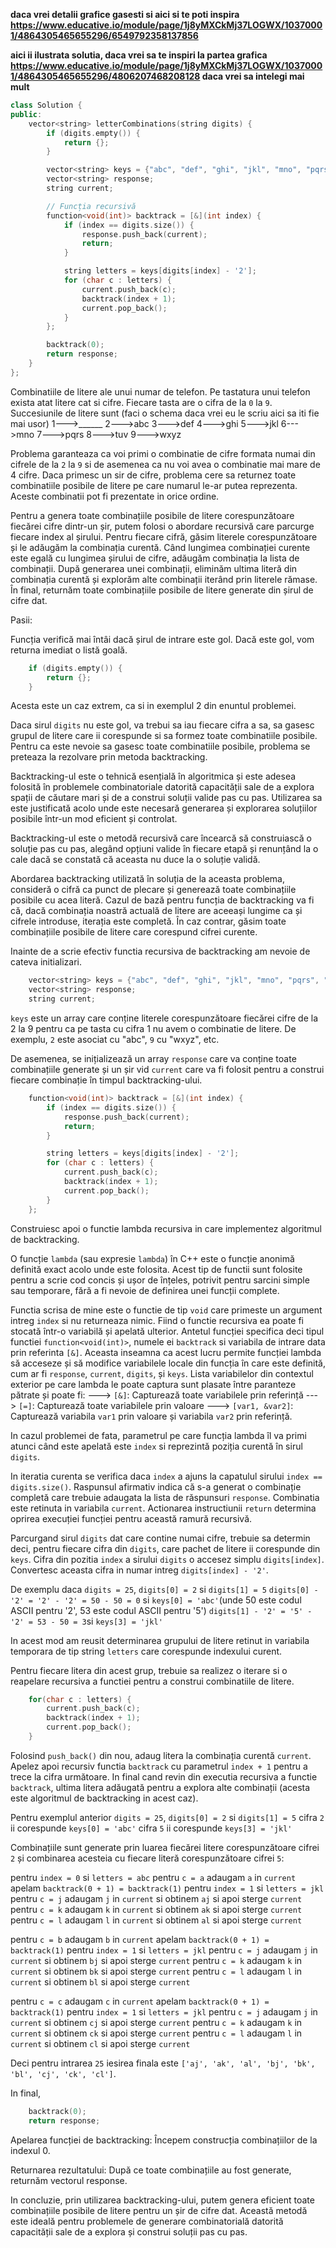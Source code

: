 **daca vrei detalii grafice gasesti si aici si te poti inspira https://www.educative.io/module/page/1j8yMXCkMj37LOGWX/10370001/4864305465655296/6549792358137856**

**aici ii ilustrata solutia, daca vrei sa te inspiri la partea grafica https://www.educative.io/module/page/1j8yMXCkMj37LOGWX/10370001/4864305465655296/4806207468208128  daca vrei sa intelegi mai mult**

```cpp
class Solution {
public:
    vector<string> letterCombinations(string digits) {
        if (digits.empty()) {
            return {};
        }

        vector<string> keys = {"abc", "def", "ghi", "jkl", "mno", "pqrs", "tuv", "wxyz"};
        vector<string> response;
        string current;

        // Funcția recursivă
        function<void(int)> backtrack = [&](int index) {
            if (index == digits.size()) {
                response.push_back(current);
                return;
            }

            string letters = keys[digits[index] - '2'];
            for (char c : letters) {
                current.push_back(c);
                backtrack(index + 1);
                current.pop_back();
            }
        };

        backtrack(0);
        return response;
    }
};

```

Combinatiile de litere ale unui numar de telefon.
Pe tastatura unui telefon exista atat litere cat si cifre.
Fiecare tasta are o cifra de la `0` la `9`. Succesiunile de litere sunt (faci o schema daca vrei eu le scriu aici sa iti fie mai usor)
1--->______
2--->abc
3--->def
4--->ghi
5--->jkl
6--->mno
7--->pqrs
8--->tuv
9--->wxyz

Problema garanteaza ca voi primi o combinatie de cifre formata numai din cifrele de la `2` la `9` si de asemenea ca nu voi avea o combinatie mai mare de 4 cifre.
Daca primesc un sir de cifre, problema cere sa returnez toate combinatiile posibile de litere pe care numarul le-ar putea reprezenta. Aceste combinatii pot fi prezentate in orice ordine.

Pentru a genera toate combinațiile posibile de litere corespunzătoare fiecărei cifre dintr-un șir, putem folosi o abordare recursivă care parcurge fiecare index al șirului. Pentru fiecare cifră, găsim literele corespunzătoare și le adăugăm la combinația curentă. Când lungimea combinației curente este egală cu lungimea șirului de cifre, adăugăm combinația la lista de combinații. După generarea unei combinații, eliminăm ultima literă din combinația curentă și explorăm alte combinații iterând prin literele rămase. În final, returnăm toate combinațiile posibile de litere generate din șirul de cifre dat.

Pasii:

Funcția verifică mai întâi dacă șirul de intrare este gol. Dacă este gol, vom returna imediat o listă goală.

```cpp
    if (digits.empty()) {
        return {};
    }
```
Acesta este un caz extrem, ca si in exemplul 2 din enuntul problemei.

Daca sirul `digits` nu este gol, va trebui sa iau fiecare cifra a sa, sa gasesc grupul de litere care ii corespunde si sa formez toate combinatiile posibile.
Pentru ca este nevoie sa gasesc toate combinatiile posibile, problema se preteaza la rezolvare prin metoda backtracking.

Backtracking-ul este o tehnică esențială în algoritmica și este adesea folosită în problemele combinatoriale datorită capacității sale de a explora spații de căutare mari și de a construi soluții valide pas cu pas. Utilizarea sa este justificată acolo unde este necesară generarea și explorarea soluțiilor posibile într-un mod eficient și controlat.

Backtracking-ul este o metodă recursivă care încearcă să construiască o soluție pas cu pas, alegând opțiuni valide în fiecare etapă și renunțând la o cale dacă se constată că aceasta nu duce la o soluție validă.

Abordarea backtracking utilizată în soluția de la aceasta problema, consideră o cifră ca punct de plecare și generează toate combinațiile posibile cu acea literă.
Cazul de bază pentru funcția de backtracking va fi că, dacă combinația noastră actuală de litere are aceeași lungime ca și cifrele introduse, iterația este completă.
În caz contrar, găsim toate combinațiile posibile de litere care corespund cifrei curente.

Inainte de a scrie efectiv functia recursiva de backtracking am nevoie de cateva initializari.

```cpp
    vector<string> keys = {"abc", "def", "ghi", "jkl", "mno", "pqrs", "tuv", "wxyz"};
    vector<string> response;
    string current;
```

`keys` este un array care conține literele corespunzătoare fiecărei cifre de la 2 la 9 pentru ca pe tasta cu cifra 1 nu avem o combinatie de litere.
De exemplu, `2` este asociat cu "abc", `9` cu "wxyz", etc.

De asemenea, se inițializează un array `response` care va conține toate combinațiile generate și un șir vid `current` care va fi folosit pentru a construi fiecare combinație în timpul backtracking-ului.


```cpp
    function<void(int)> backtrack = [&](int index) {
        if (index == digits.size()) {
            response.push_back(current);
            return;
        }

        string letters = keys[digits[index] - '2'];
        for (char c : letters) {
            current.push_back(c);
            backtrack(index + 1);
            current.pop_back();
        }
    };

```

Construiesc apoi o functie lambda recursiva in care implementez algoritmul de backtracking.

O funcție `lambda` (sau expresie `lambda`) în C++ este o funcție anonimă definită exact acolo unde este folosita. Acest tip de functii sunt folosite pentru a scrie cod concis și ușor de înțeles, potrivit pentru sarcini simple sau temporare, fără a fi nevoie de definirea unei funcții complete.

Functia scrisa de mine este o functie de tip `void` care primeste un argument intreg `index` si nu returneaza nimic.
Fiind o functie recursiva ea poate fi stocată într-o variabilă și apelată ulterior.
Antetul funcției specifica deci tipul functiei `function<void(int)>`, numele ei `backtrack` si variabila de intrare data prin referinta `[&]`. Aceasta inseamna ca acest lucru permite funcției lambda să acceseze și să modifice variabilele locale din funcția în care este definită, cum ar fi `response`, `current`, `digits`, și `keys`.
Lista variabilelor din contextul exterior pe care lambda le poate captura sunt plasate între paranteze pătrate și poate fi:
---> `[&]`: Capturează toate variabilele prin referință
---> `[=]`: Capturează toate variabilele prin valoare
---> `[var1, &var2]`: Capturează variabila `var1` prin valoare și variabila `var2` prin referință.

In cazul problemei de fata, parametrul pe care funcția lambda îl va primi atunci când este apelată este `index` si  reprezintă poziția curentă în sirul `digits`.

In iteratia curenta se verifica daca `index` a ajuns la capatulul sirului `index == digits.size()`. Raspunsul afirmativ indica că s-a generat o combinație completă care trebuie adaugata la lista de răspunsuri `response`. Combinatia este retinuta in variabila `current`.
Actionarea instructiunii `return` determina oprirea execuției funcției pentru această ramură recursivă.

Parcurgand sirul `digits` dat care contine numai cifre, trebuie sa determin deci, pentru fiecare cifra din `digits`, care pachet de litere ii corespunde din `keys`.
Cifra din pozitia `index` a sirului `digits` o accesez simplu `digits[index]`.
Convertesc aceasta cifra in numar intreg `digits[index] - '2'`.


De exemplu daca `digits = 25`, `digits[0] = 2` si `digits[1] = 5`
`digits[0] - '2' = '2' - '2' = 50 - 50 = 0` si `keys[0] = 'abc'`(unde 50 este codul ASCII pentru '2', 53 este codul ASCII pentru '5')
`digits[1] - '2' = '5' - '2' = 53 - 50 = 3`si `keys[3] = 'jkl'`

In acest mod am reusit determinarea grupului de litere retinut in variabila temporara de tip string `letters` care corespunde indexului curent.

Pentru fiecare litera din acest grup, trebuie sa realizez o iterare si o reapelare recursiva a functiei pentru a construi combinatiile de litere.

```cpp
    for(char c : letters) {
        current.push_back(c);
        backtrack(index + 1);
        current.pop_back();
    }
```

Folosind `push_back()` din nou, adaug litera la combinația curentă `current`.
Apelez apoi recursiv functia `backtrack` cu parametrul `index + 1` pentru a trece la cifra următoare.
In final cand revin din executia recursiva a functie `backtrack`,  ultima litera adăugată pentru a explora alte combinații (acesta este algoritmul de backtracking in acest caz).

Pentru exemplul anterior
`digits = 25`, `digits[0] = 2` si `digits[1] = 5`
cifra `2` ii corespunde `keys[0] = 'abc'`
cifra `5` ii corespunde `keys[3] = 'jkl'`

Combinațiile sunt generate prin luarea fiecărei litere corespunzătoare cifrei `2` și combinarea acesteia cu fiecare literă corespunzătoare cifrei `5`:

pentru `index = 0` si `letters = abc`
pentru `c = a` adaugam `a` in `current`
apelam `backtrack(0 + 1) = backtrack(1)`
pentru `index = 1` si `letters = jkl`
pentru `c = j` adaugam `j` in `current` si obtinem `aj` si apoi sterge `current`
pentru `c = k` adaugam `k` in `current` si obtinem `ak` si apoi sterge `current`
pentru `c = l` adaugam `l` in `current` si obtinem `al` si apoi sterge `current`

pentru `c = b` adaugam `b` in `current`
apelam `backtrack(0 + 1) = backtrack(1)`
pentru `index = 1` si `letters = jkl`
pentru `c = j` adaugam `j` in `current` si obtinem `bj` si apoi sterge `current`
pentru `c = k` adaugam `k` in `current` si obtinem `bk` si apoi sterge `current`
pentru `c = l` adaugam `l` in `current` si obtinem `bl` si apoi sterge `current`

pentru `c = c` adaugam `c` in `current`
apelam `backtrack(0 + 1) = backtrack(1)`
pentru `index = 1` si `letters = jkl`
pentru `c = j` adaugam `j` in `current` si obtinem `cj` si apoi sterge `current`
pentru `c = k` adaugam `k` in `current` si obtinem `ck` si apoi sterge `current`
pentru `c = l` adaugam `l` in `current` si obtinem `cl` si apoi sterge `current`

Deci pentru intrarea `25` iesirea finala este `['aj', 'ak', 'al', 'bj', 'bk', 'bl', 'cj', 'ck', 'cl']`.

In final,

```cpp 
    backtrack(0);
    return response;
```
Apelarea funcției de backtracking: Începem construcția combinațiilor de la indexul 0.

Returnarea rezultatului: După ce toate combinațiile au fost generate, returnăm vectorul response.

In concluzie, prin utilizarea backtracking-ului, putem genera eficient toate combinațiile posibile de litere pentru un șir de cifre dat. Această metodă este ideală pentru problemele de generare combinatorială datorită capacității sale de a explora și construi soluții pas cu pas.